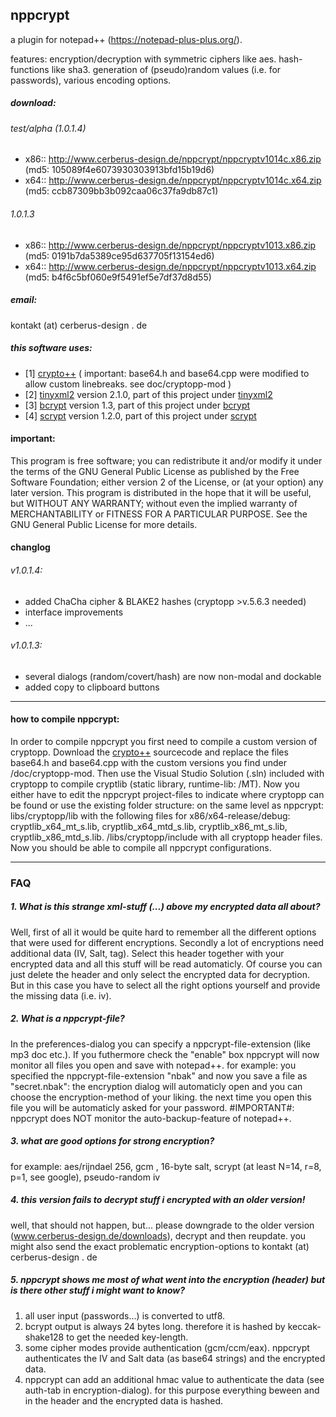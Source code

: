 ## nppcrypt


a plugin for notepad++ (https://notepad-plus-plus.org/).

features: encryption/decryption with symmetric ciphers like aes. hash-functions like sha3. generation of (pseudo)random values (i.e. for passwords), various encoding options.

##### download:
###### test/alpha (1.0.1.4)
* x86:: http://www.cerberus-design.de/nppcrypt/nppcryptv1014c.x86.zip (md5: 105089f4e6073930303913bfd15b19d6)
* x64:: http://www.cerberus-design.de/nppcrypt/nppcryptv1014c.x64.zip (md5: ccb87309bb3b092caa06c37fa9db87c1)
###### 1.0.1.3
* x86:: http://www.cerberus-design.de/nppcrypt/nppcryptv1013.x86.zip (md5: 0191b7da5389ce95d637705f13154ed6)
* x64:: http://www.cerberus-design.de/nppcrypt/nppcryptv1013.x64.zip (md5: b4f6c5bf060e9f5491ef5e7df37d8d55)

##### email:
kontakt (at) cerberus-design . de

##### this software uses:

- [1] [crypto++](https://www.cryptopp.com) ( important: base64.h and base64.cpp were modified to allow custom linebreaks. see doc/cryptopp-mod )
- [2] [tinyxml2](http://www.grinninglizard.com/tinyxml2) version 2.1.0, part of this project under [tinyxml2](src/tinyxml2)
- [3] [bcrypt](http://www.openwall.com/crypt/) version 1.3, part of this project under [bcrypt](src/bcrypt)
- [4] [scrypt](https://www.tarsnap.com/scrypt.html) version 1.2.0, part of this project under [scrypt](src/scrypt)

#### important:
This program is free software; you can redistribute it and/or modify it under the terms of the GNU General Public License as published by the Free Software Foundation; either version 2 of the License, or (at your option) any later version. This program is distributed in the hope that it will be useful, but WITHOUT ANY WARRANTY; without even the implied warranty of MERCHANTABILITY or FITNESS FOR A PARTICULAR PURPOSE. See the GNU General Public License for more details.

#### changlog
###### v1.0.1.4:
 - added ChaCha cipher & BLAKE2 hashes (cryptopp >v.5.6.3 needed)
 - interface improvements
 - ...
###### v1.0.1.3:
 - several dialogs (random/covert/hash) are now non-modal and dockable
 - added copy to clipboard buttons

----------
#### how to compile nppcrypt:
In order to compile nppcrypt you first need to compile a custom version of cryptopp. Download the [crypto++](https://www.cryptopp.com) sourcecode and replace the files base64.h and base64.cpp with the custom versions you find under /doc/cryptopp-mod. Then use the Visual Studio Solution (.sln) included with cryptopp to compile cryptlib (static library, runtime-lib: /MT). Now you either have to edit the nppcrypt project-files to indicate where cryptopp can be found or use the existing folder structure: on the same level as nppcrypt: libs/cryptopp/lib with the following files for x86/x64-release/debug: cryptlib_x64_mt_s.lib, cryptlib_x64_mtd_s.lib, cryptlib_x86_mt_s.lib, cryptlib_x86_mtd_s.lib. /libs/cryptopp/include with all cryptopp header files. Now you should be able to compile all nppcrypt configurations.


----------
### FAQ

##### 1. What is this strange xml-stuff (<nppcrypt>...</nppcrypt>) above my encrypted data all about?
Well, first of all it would be quite hard to remember all the different options that were used for different encryptions. Secondly a lot of encryptions need additional data (IV, Salt, tag). Select this header together with your encrypted data and all this stuff will be read automaticly. Of course you can just delete the header and only select the encrypted data for decryption. But in this case you have to select all the right options yourself and provide the missing data (i.e. iv).

##### 2. What is a nppcrypt-file?
In the preferences-dialog you can specify a nppcrypt-file-extension (like mp3 doc etc.). If you futhermore check the "enable" box nppcrypt will now monitor all files you open and save with notepad++. for example: you specified the nppcrypt-file-extension "nbak" and now you save a file as "secret.nbak": the encryption dialog will automaticly open and you 
can choose the encryption-method of your liking. the next time you open this file you will be automaticly asked for your password. #IMPORTANT#: nppcrypt does NOT monitor the auto-backup-feature of notepad++.

##### 3. what are good options for strong encryption?
for example: aes/rijndael 256, gcm , 16-byte salt, scrypt (at least N=14, r=8, p=1, see google), pseudo-random iv

##### 4. this version fails to decrypt stuff i encrypted with an older version!
well, that should not happen, but... please downgrade to the older version (www.cerberus-design.de/downloads), decrypt and then reupdate. you might also send the exact problematic encryption-options to kontakt (at) cerberus-design . de

##### 5. nppcrypt shows me most of what went into the encryption (header) but is there other stuff i might want to know?
1) all user input (passwords...) is converted to utf8.
2) bcrypt output is always 24 bytes long. therefore it is hashed by keccak-shake128 to get the needed key-length.
3) some cipher modes provide authentication (gcm/ccm/eax). nppcrypt authenticates the IV and Salt data (as base64 strings) and the encrypted data.
4) nppcrypt can add an additional hmac value to authenticate the data (see auth-tab in encryption-dialog). for this purpose everything beween <nppcrypt> and </nppcrypt> in the header and the encrypted data is hashed.
